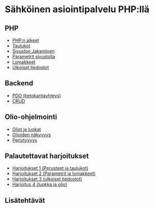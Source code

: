 # Sähköinen asiointipalvelu PHP:llä

## PHP

- [PHP:n alkeet](./alkeet1/index.md)<base target="_blank">
- [Taulukot](./taulukot/index.md)<base target="_blank">
- [Sivuston Jakaminen](./sivustonJakaminen/index.md)<base target="_blank">
- [Parametrit sivustolla](./parametrit/index.md)<base target="_blank">
- [Lomakkeet](./lomakkeet/index.md)<base target="_blank">
- [Ulkoiset tiedostot](./tiedostot/index.md)<base target="_blank">

## Backend

- [PDO (tietokantayhteys)](./pdo/index.md)<base target="_blank">
- [CRUD](./crud/index.md)<base target="_blank">

## Olio-ohjelmointi

- [Oliot ja luokat](./oliot1/index.md)<base target="_blank">
- [Olioiden näkyvyys](./olionakyvyys/index.md)<base target="_blank">
- [Periytyvyys](./periytyvyys/index.md)<base target="_blank">


## Palautettavat harjoitukset

- [Harjoitukset 1 (Perusteet ja taulukot)](./harjoitukset1/index.md)<base target="_blank">
- [Harjoitukset 2 (Parametrit ja lomakkeet)](./harjoitukset2/index.md)<base target="_blank">
- [Harjoitukset 3 (ulkoiset tiedostot)](./harjoitukset7/index.md)<base target="_blank">
- [Harjoitus 4 (luokka ja olio)](./harjoitus4/index.md)<base target="_blank">

## Lisätehtävät